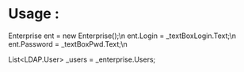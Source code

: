 # Usage :

Enterprise ent = new Enterprise();\n
ent.Login = _textBoxLogin.Text;\n
ent.Password = _textBoxPwd.Text;\n

List<LDAP.User> _users = _enterprise.Users;

